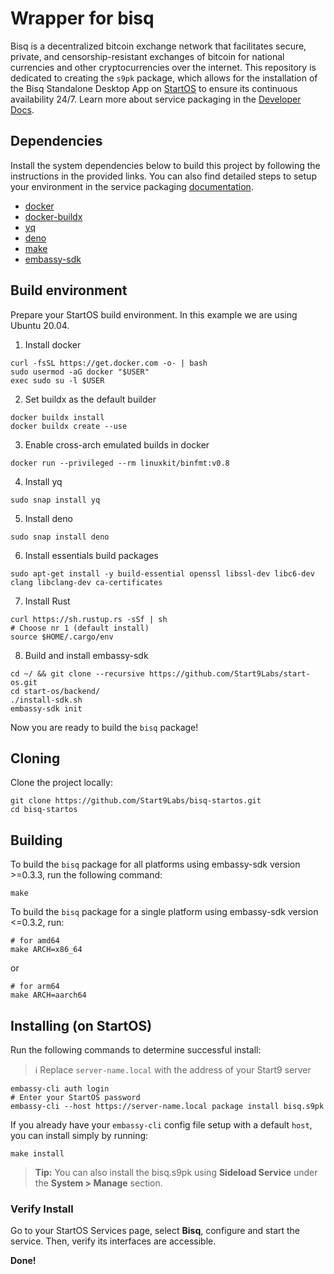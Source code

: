 # Wrapper for bisq

Bisq is a decentralized bitcoin exchange network that facilitates secure, private, and censorship-resistant exchanges of bitcoin for national currencies and other cryptocurrencies over the internet. This repository is dedicated to creating the `s9pk` package, which allows for the installation of the Bisq Standalone Desktop App on [StartOS](https://github.com/Start9Labs/start-os/) to ensure its continuous availability 24/7.
Learn more about service packaging in the [Developer Docs](https://start9.com/latest/developer-docs/).

## Dependencies

Install the system dependencies below to build this project by following the instructions in the provided links. You can also find detailed steps to setup your environment in the service packaging [documentation](https://github.com/Start9Labs/service-pipeline#development-environment).

- [docker](https://docs.docker.com/get-docker)
- [docker-buildx](https://docs.docker.com/buildx/working-with-buildx/)
- [yq](https://mikefarah.gitbook.io/yq)
- [deno](https://deno.land/)
- [make](https://www.gnu.org/software/make/)
- [embassy-sdk](https://github.com/Start9Labs/start-os/tree/master/backend)

## Build environment
Prepare your StartOS build environment. In this example we are using Ubuntu 20.04.
1. Install docker
```
curl -fsSL https://get.docker.com -o- | bash
sudo usermod -aG docker "$USER"
exec sudo su -l $USER
```
2. Set buildx as the default builder
```
docker buildx install
docker buildx create --use
```
3. Enable cross-arch emulated builds in docker
```
docker run --privileged --rm linuxkit/binfmt:v0.8
```
4. Install yq
```
sudo snap install yq
```
5. Install deno
```
sudo snap install deno
```
6. Install essentials build packages
```
sudo apt-get install -y build-essential openssl libssl-dev libc6-dev clang libclang-dev ca-certificates
```
7. Install Rust
```
curl https://sh.rustup.rs -sSf | sh
# Choose nr 1 (default install)
source $HOME/.cargo/env
```
8. Build and install embassy-sdk
```
cd ~/ && git clone --recursive https://github.com/Start9Labs/start-os.git
cd start-os/backend/
./install-sdk.sh
embassy-sdk init
```
Now you are ready to build the `bisq` package!

## Cloning

Clone the project locally:

```
git clone https://github.com/Start9Labs/bisq-startos.git
cd bisq-startos
```

## Building

To build the `bisq` package for all platforms using embassy-sdk version >=0.3.3, run the following command:

```
make
```

To build the `bisq` package for a single platform using embassy-sdk version <=0.3.2, run:

```
# for amd64
make ARCH=x86_64
```
or
```
# for arm64
make ARCH=aarch64
```

## Installing (on StartOS)

Run the following commands to determine successful install:
> :information_source: Replace `server-name.local` with the address of your Start9 server

```
embassy-cli auth login
# Enter your StartOS password
embassy-cli --host https://server-name.local package install bisq.s9pk
```

If you already have your `embassy-cli` config file setup with a default `host`, you can install simply by running:

```
make install
```

> **Tip:** You can also install the bisq.s9pk using **Sideload Service** under the **System > Manage** section.

### Verify Install

Go to your StartOS Services page, select **Bisq**, configure and start the service. Then, verify its interfaces are accessible.

**Done!** 
